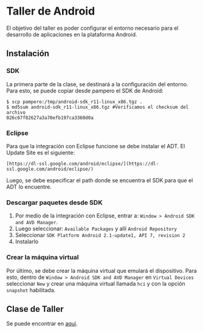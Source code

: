 # Taller de Android

El objetivo del taller es poder configurar el entorno necesario para el desarrollo de aplicaciones en la plataforma Android. 

## Instalación

### SDK

La primera parte de la clase, se destinará a la configuración del entorno. Para esto, se puede copiar desde pampero el SDK de Android:

    $ scp pampero:/tmp/android-sdk_r11-linux_x86.tgz .
    $ md5sum android-sdk_r11-linux_x86.tgz #Verificamos el checksum del archivo
    026c67f82627a3a70efb197ca3360d0a

### Eclipse

Para que la integración con Eclipse funcione se debe instalar el ADT. El Update Site es el siguiente:

	[https://dl-ssl.google.com/android/eclipse/](https://dl-ssl.google.com/android/eclipse/) 

Luego, se debe especificar el path donde se encuentra el SDK para que el ADT lo encuentre.

### Descargar paquetes desde SDK

 1. Por medio de la integración con Eclipse, entrar a: `Window > Android SDK and AVD Manager`. 
 2. Luego seleccionar: `Available Packages` y allí `Android Repository`
 3. Seleccionar `SDK Platform Android 2.1-update1, API 7, revision 2`
 4. Instalarlo


### Crear la máquina virtual

Por último, se debe crear la máquina virtual que emulará el dispositivo. Para esto, dentro de  `Window > Android SDK and AVD Manager` en `Virtual Devices` seleccionar `New` y crear una máquina virtual llamada `hci` y con la opción `snapshot` habilitada.

## Clase de Taller

Se puede encontrar en [aquí](https://docs.google.com/present/view?id=dd2px4mb_447d6zdgkp9).


